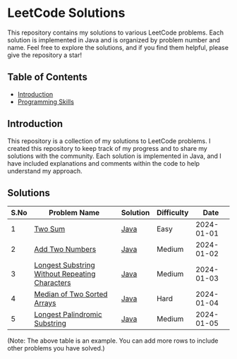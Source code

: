 # LeetCode Solutions

This repository contains my solutions to various LeetCode problems. Each solution is implemented in Java and is organized by problem number and name. Feel free to explore the solutions, and if you find them helpful, please give the repository a star!

## Table of Contents

- [Introduction](#introduction)
- [Programming Skills](#solutions)


## Introduction

This repository is a collection of my solutions to LeetCode problems. I created this repository to keep track of my progress and to share my solutions with the community. Each solution is implemented in Java, and I have included explanations and comments within the code to help understand my approach.

## Solutions

| S.No  | Problem Name                                                                                       | Solution                          | Difficulty | Date       |
|----|-----------------------------------------------------------------------------------------------------|-----------------------------------|------------|------------|
| 1  | [Two Sum](https://leetcode.com/problems/two-sum)                                                   | [Java](solutions/TwoSum.java)     | Easy       | 2024-01-01 |
| 2  | [Add Two Numbers](https://leetcode.com/problems/add-two-numbers)                                   | [Java](solutions/AddTwoNumbers.java) | Medium     | 2024-01-02 |
| 3  | [Longest Substring Without Repeating Characters](https://leetcode.com/problems/longest-substring-without-repeating-characters) | [Java](solutions/LongestSubstringWithoutRepeatingCharacters.java) | Medium     | 2024-01-03 |
| 4  | [Median of Two Sorted Arrays](https://leetcode.com/problems/median-of-two-sorted-arrays)           | [Java](solutions/MedianOfTwoSortedArrays.java) | Hard       | 2024-01-04 |
| 5  | [Longest Palindromic Substring](https://leetcode.com/problems/longest-palindromic-substring)       | [Java](solutions/LongestPalindromicSubstring.java) | Medium     | 2024-01-05 |

(Note: The above table is an example. You can add more rows to include other problems you have solved.)
